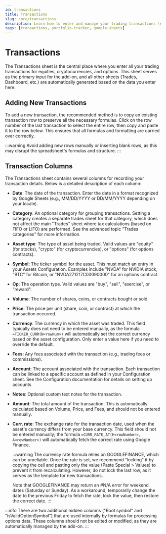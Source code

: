 ```yaml
---
id: transactions
title: Transactions
slug: core/transactions
description: Learn how to enter and manage your trading transactions (equity, crypto, and options) in the Portfolio Tracker Add-on.
tags: [transactions, portfolio-tracker, google-sheets]
---
```


# Transactions

The Transactions sheet is the central place where you enter all your trading transactions for equities, cryptocurrencies, and options. This sheet serves as the primary input for the add-on, and all other sheets (Trades, Dashboard, etc.) are automatically generated based on the data you enter here.

## Adding New Transactions

To add a new transaction, the recommended method is to copy an existing transaction row to preserve all the necessary formulas. Click on the row number of the last transaction to select the entire row, then copy and paste it to the row below. This ensures that all formulas and formatting are carried over correctly.

:::warning
Avoid adding new rows manually or inserting blank rows, as this may disrupt the spreadsheet's formulas and structure.
:::

## Transaction Columns

The Transactions sheet contains several columns for recording your transaction details. Below is a detailed description of each column:

- **Date**: The date of the transaction. Enter the date in a format recognized by Google Sheets (e.g., MM/DD/YYYY or DD/MM/YYYY depending on your locale).

- **Category**: An optional category for grouping transactions. Setting a category creates a separate trades sheet for that category, which does not affect the main "Trades" sheet where tax calculations (based on FIFO or LIFO) are performed. See the advanced topic "Trades categories" for more information.

- **Asset type**: The type of asset being traded. Valid values are "equity" (for stocks), "crypto" (for cryptocurrencies), or "options" (for options contracts).

- **Symbol**: The ticker symbol for the asset. This must match an entry in your Assets Configuration. Examples include "NVDA" for NVIDIA stock, "BTC" for Bitcoin, or "NVDA271217C00090000" for an options contract.

- **Op**: The operation type. Valid values are "buy", "sell", "exercise", or "reward".

- **Volume**: The number of shares, coins, or contracts bought or sold.

- **Price**: The price per unit (share, coin, or contract) at which the transaction occurred.

- **Currency**: The currency in which the asset was traded. This field typically does not need to be entered manually, as the formula `=TICKER_CURR(N<rowNum>)` will automatically set the correct currency based on the asset configuration. Only enter a value here if you need to override the default.

- **Fees**: Any fees associated with the transaction (e.g., trading fees or commissions).

- **Account**: The account associated with the transaction. Each transaction can be linked to a specific account as defined in your Configuration sheet. See the Configuration documentation for details on setting up accounts.

- **Notes**: Optional custom text notes for the transaction.

- **Amount**: The total amount of the transaction. This is automatically calculated based on Volume, Price, and Fees, and should not be entered manually.

- **Curr. rate**: The exchange rate for the transaction date, used when the asset's currency differs from your base currency. This field should not be entered manually; the formula `=CURR_RATE_AT(H<rowNumber>, A<rowNumber>)` will automatically fetch the correct rate using Google Finance.

  :::warning
  The currency rate formula relies on GOOGLEFINANCE, which can be unreliable. Once the rate is set, we recommend "locking" it by copying the cell and pasting only the value (Paste Special > Values) to prevent it from recalculating. However, do not lock the last row, as it serves as the template for new transactions.

  Note that GOOGLEFINANCE may return an #N/A error for weekend dates (Saturday or Sunday). As a workaround, temporarily change the date to the previous Friday to fetch the rate, lock the value, then restore the correct date.
  :::

:::info
There are two additional hidden columns ("Root symbol" and "isValidOptionSymbol") that are used internally by formulas for processing options data. These columns should not be edited or modified, as they are automatically managed by the add-on.
:::
